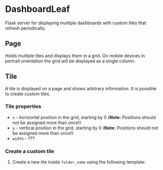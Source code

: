 # DashboardLeaf

Flask server for displaying multiple dashboards with custom tiles that refresh periodically.

## Page

Holds multiple tiles and displays them in a grid. On mobile devices in portrait orientation the grid will be displayed as a single column.

## Tile

A tile is displayed on a page and shows arbitrary information. It is possible to create custom tiles.

### Tile properties
- `x` - horizontal position in the grid, starting by 0 (**Note:** Positions should not be assigned more than once!)
- `y` - vertical position in the grid, starting by 0 (**Note:** Positions should not be assigned more than once!)
- `width` - ???


### Create a custom tile

1. Create a new tile inside `folder_name` using the following template:
